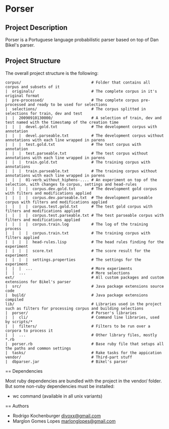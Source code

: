 Porser
======

Project Description
-------------------

Porser is a Portuguese language probabilistic parser based on top of Dan Bikel's parser.

Project Structure
-----------------

The overall project structure is the following:

    corpus/                               # Folder that contains all corpus and subsets of it
    |  originals/                         # The complete corpus in it's original format
    |  pre-processed/                     # The complete corpus pre-processed and ready to be used for selections
    |  selections/                        # The corpus splitted in selections for train, dev and test
    |  |  20090910130000/                 # A selection of train, dev and test named with the timestamp of the creation time
    |  |  |  devel.gold.txt               # The development corpus with annotation
    |  |  |  devel.parseable.txt          # The development corpus without annotations with each line wrapped in parens
    |  |  |  test.gold.txt                # The test corpus with annotation
    |  |  |  test.parseable.txt           # The test corpus without annotations with each line wrapped in parens
    |  |  |  train.gold.txt               # The training corpus with annotations
    |  |  |  train.parseable.txt          # The training corpus without annotations with each line wrapped in parens
    |  |  |  01-verb_without_hiphens-.... # An experiment on top of the selection, with changes to corpus, settings and head-rules
    |  |  |  |  corpus.dev.gold.txt       # The development gold corpus with filters and modifications applied
    |  |  |  |  corpus.dev.parseable.txt  # The development parseable corpus with filters and modifications applied
    |  |  |  |  corpus.test.gold.txt      # The test gold corpus with filters and modifications applied
    |  |  |  |  corpus.test.parseable.txt # The test parseable corpus with filters and modifications applied
    |  |  |  |  corpus.train.log          # The log of the training process
    |  |  |  |  corpus.train.txt          # The training corpus with filters applied
    |  |  |  |  head-rules.lisp           # The head rules finding for the experiment
    |  |  |  |  score.txt                 # The score result for the experiment
    |  |  |  |  settings.properties       # The settings for the experiment
    |  |  |  ...                          # More experiments
    |  |  ...                             # More selections  
    ext/                                  # All custom packages and custom extensions for Bikel's parser
    |  src/                               # Java package extensions source code
    |  build/                             # Java package extensions compiled
    lib/                                  # Libraries used in the project such as filters for processing corpus and building selections
    |  porser/                            # Porser's libraries
    |  |  cli/                            # Command line libraries, used by scripts/*
    |  |  filters/                        # Filters to be run over a corpora to process it
    |  |  ...                             # Other library files, mostly *.rb
    |  porser.rb                          # Base ruby file that setups all the paths and common settings
    |  tasks/                             # Rake tasks for the appication
    vendor/                               # Third-part stuff
    |  dbparser.jar                       # Bikel's parser

== Dependencies

Most ruby dependencies are bundled with the project in the vendor/ folder. But some non-ruby dependencies must be installed:

* wc command (available in all unix variants)

== Authors

* Rodrigo Kochenburger <divoxx@gmail.com>
* Marglon Gomes Lopes <marlonglopes@gmail.com>
